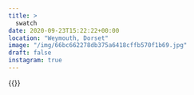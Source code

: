 ```yaml
---
title: >
  swatch
date: 2020-09-23T15:22:22+00:00
location: "Weymouth, Dorset"
image: "/img/66bc662278db375a6418cffb570f1b69.jpg"
draft: false
instagram: true
---
```


{{<photo src="/img/66bc662278db375a6418cffb570f1b69.jpg">}}
